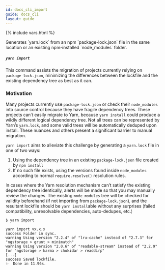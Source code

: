 ```yaml
---
id: docs_cli_import
guide: docs_cli
layout: guide
---
```


{% include vars.html %}

<p class="lead">Generates `yarn.lock` from an npm `package-lock.json` file in the
same location or an existing npm-installed `node_modules` folder.</p>

##### `yarn import` <a class="toc" id="toc-yarn-import" href="#toc-yarn-import"></a>

This command assists the migration of projects currently relying on `package-lock.json`,
minimizing the differences between the lockfile and the existing dependency tree
as best as it can.

### Motivation <a class="toc" id="toc-motivation" href="#toc-motivation"></a>

Many projects currently use `package-lock.json` or check their `node_modules` into
source control because they have fragile dependency trees. These projects can’t
easily migrate to Yarn, because `yarn install` could produce a wildly different
logical dependency tree. Not all trees can be represented by Yarn’s `yarn.lock`,
and some valid trees will be automatically deduped upon install. These nuances
and others present a significant barrier to manual migration.

`yarn import` aims to alleviate this challenge by generating a `yarn.lock` file
in one of two ways:
1. Using the dependency tree in an existing `package-lock.json` file created by
 `npm install`
2. If no such file exists, using the versions found inside `node_modules` according
 to normal `require.resolve()` resolution rules.

In cases where the Yarn resolution mechanism can’t satisfy the existing dependency
tree identically, alerts will be made so that you may manually review the changes.
The existing `node_modules` tree will be checked for validity beforehand (if
not importing from `package-lock.json`), and the resultant lockfile should be
`yarn install`able without any surprises (failed compatibility, unresolvable
dependencies, auto-dedupes, etc.)

```sh
$ yarn import
```

```
yarn import vx.x.x
success Folder in sync.
warning Using version "2.2.4" of "lru-cache" instead of "2.7.3" for "ngstorage > grunt > minimatch"
warning Using version "2.0.6" of "readable-stream" instead of "2.2.9" for "ngstorage > karma > chokidar > readdirp"
[...]
success Saved lockfile.
✨  Done in 11.96s.
```

